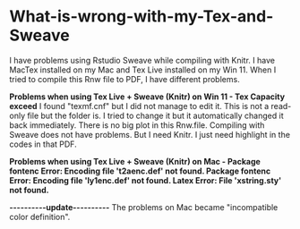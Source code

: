 # What-is-wrong-with-my-Tex-and-Sweave
I have problems using Rstudio Sweave while compiling with Knitr. I have MacTex installed on my Mac and Tex Live installed on my Win 11. When I tried to compile this Rnw file to PDF, I have different problems.

**Problems when using Tex Live + Sweave (Knitr) on Win 11 - Tex Capacity exceed**
I found "texmf.cnf" but I did not manage to edit it. This is not a read-only file but the folder is. I tried to change it but it automatically changed it back immediately.
There is no big plot in this Rnw.file.
Compiling with Sweave does not have problems. But I need Knitr. I just need highlight in the codes in that PDF.

**Problems when using Tex Live + Sweave (Knitr) on Mac -
Package fontenc Error: Encoding file 't2aenc.def' not found.
Package fontenc Error: Encoding file 'ly1enc.def' not found.
Latex Error: File 'xstring.sty' not found.**

**----------update----------**
The problems on Mac became "incompatible color definition".



